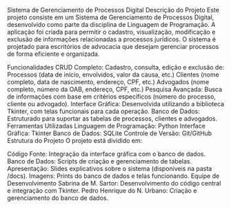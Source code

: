 Sistema de Gerenciamento de Processos Digital
Descrição do Projeto
Este projeto consiste em um Sistema de Gerenciamento de Processos Digital, desenvolvido como parte da disciplina de Linguagem de Programação. A aplicação foi criada para permitir o cadastro, visualização, modificação e exclusão de informações relacionadas a processos jurídicos. O sistema é projetado para escritórios de advocacia que desejam gerenciar processos de forma eficiente e organizada.

Funcionalidades
CRUD Completo:
Cadastro, consulta, edição e exclusão de:
Processos (data de início, envolvidos, valor da causa, etc.)
Clientes (nome completo, data de nascimento, endereço, CPF, etc.)
Advogados (nome completo, número da OAB, endereço, CPF, etc.)
Pesquisa Avançada:
Busca de informações com base em critérios específicos (número do processo, cliente ou advogado).
Interface Gráfica:
Desenvolvida utilizando a biblioteca Tkinter, com telas funcionais para cada operação.
Banco de Dados:
Estruturado para suportar as tabelas de processos, clientes e advogados.
Ferramentas Utilizadas
Linguagem de Programação: Python
Interface Gráfica: Tkinter
Banco de Dados: SQLite
Controle de Versão: Git/GitHub
Estrutura do Projeto
O projeto está dividido em:

Código Fonte:
Integração da interface gráfica com o banco de dados.
Banco de Dados:
Scripts de criação e gerenciamento de tabelas.
Apresentação:
Slides explicativos sobre o sistema (disponíveis na pasta /docs).
Imagens:
Prints do banco de dados e telas funcionando.
Equipe de Desenvolvimento
Sabrina de M. Sartor: Desenvolvimento do código central e integração com Tkinter.
Pedro Henrique do N. Urbano: Criação e gerenciamento do banco de dados.
